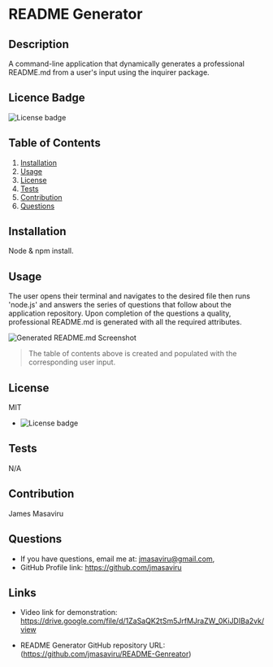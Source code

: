 # README Generator

  ## Description
  A command-line application that dynamically generates a professional README.md from a user's input using the inquirer package.

  ## Licence Badge
  ![License badge](https://img.shields.io/badge/License-MIT-green)
  
  ## Table of Contents
  1. [Installation](#installation)
  2. [Usage](#usage)
  3. [License](#license)
  4. [Tests](#testing)
  5. [Contribution](#contribution)
  6. [Questions](#questions)

  ## Installation
  Node & npm install.

  ## Usage
  The user opens their terminal and navigates to the desired file then runs 'node.js' and answers the series of questions that follow about the application repository. Upon completion of the questions a quality, professional README.md is generated with all the required attributes. 

  ![Generated README.md Screenshot](./Assets/README-Genreator/ReadmeGenerator-screenshot.png)

  >The table of contents above is created and populated with the corresponding user input. 

  ## License
  MIT
  *  ![License badge](https://img.shields.io/badge/License-MIT-green)
 
  ## Tests
  N/A

  ## Contribution
  James Masaviru
  
  ## Questions
  * If you have questions, email me at: jmasaviru@gmail.com,
  * GitHub Profile link: https://github.com/jmasaviru

## Links

* Video link for demonstration: https://drive.google.com/file/d/1ZaSaQK2tSm5JrfMJraZW_0KiJDIBa2vk/view

* README Generator GitHub repository URL: (https://github.com/jmasaviru/README-Genreator)